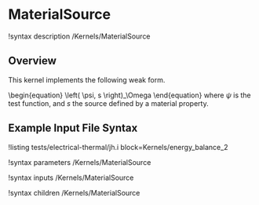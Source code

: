 # MaterialSource

!syntax description /Kernels/MaterialSource

## Overview

This kernel implements the following weak form.

\begin{equation}
  \left( \psi, s \right)_\Omega
\end{equation}
where $\psi$ is the test function, and $s$ the source defined by a material property.

## Example Input File Syntax

!listing tests/electrical-thermal/jh.i
         block=Kernels/energy_balance_2

!syntax parameters /Kernels/MaterialSource

!syntax inputs /Kernels/MaterialSource

!syntax children /Kernels/MaterialSource
